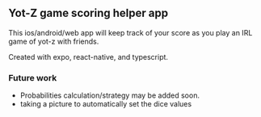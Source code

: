 ## Yot-Z game scoring helper app

This ios/android/web app will keep track of your score as you play an IRL game of yot-z
with friends.

Created with expo, react-native, and typescript.

### Future work

- Probabilities calculation/strategy may be added soon.
- taking a picture to automatically set the dice values
